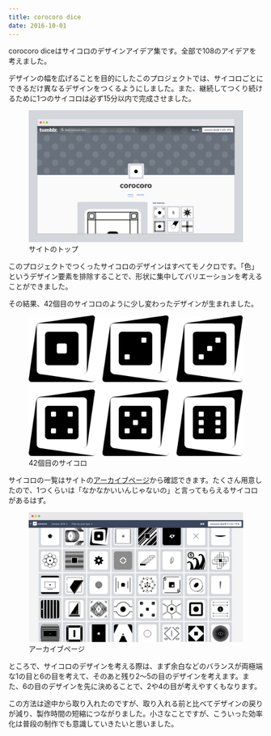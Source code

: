 ```yaml
---
title: corocoro dice
date: 2016-10-01
---
```


<p>corocoro diceはサイコロのデザインアイデア集です。全部で108のアイデアを考えました。</p>
<p>デザインの幅を広げることを目的にしたこのプロジェクトでは、サイコロごとにできるだけ異なるデザインをつくるようにしました。また、継続してつくり続けるために1つのサイコロは必ず15分以内で完成させました。</p>
<figure class="figure">
  <div class="figure__image figure__image--fullwidth"><img alt="" class="figure__image__src" src="./2016-10-01-corocoro-dice/site.png"></div>
  <figcaption class="figure__caption">サイトのトップ</figcaption>
</figure>
<p>このプロジェクトでつくったサイコロのデザインはすべてモノクロです。「色」というデザイン要素を排除することで、形状に集中してバリエーションを考えることができました。</p>
<p>その結果、42個目のサイコロのように少し変わったデザインが生まれました。</p>
<figure class="figure">
  <div class="figure__image--skelton"><img alt="" class="figure__image__src" src="./2016-10-01-corocoro-dice/dice.png"></div>
  <figcaption class="figure__caption">42個目のサイコロ</figcaption>
</figure>
<p>サイコロの一覧はサイトの<a href="https://corocoro-dice.tumblr.com/archive">アーカイブページ</a>から確認できます。たくさん用意したので、1つくらいは「なかなかいいんじゃないの」と言ってもらえるサイコロがあるはず。</p>
<figure class="figure">
  <div class="figure__image"><img alt="" class="figure__image__src" src="./2016-10-01-corocoro-dice/site-archive.png"></div>
  <figcaption class="figure__caption">アーカイブページ</figcaption>
</figure>
<p>ところで、サイコロのデザインを考える際は、まず余白などのバランスが両極端な1の目と6の目を考えて、そのあと残り2〜5の目のデザインを考えます。また、6の目のデザインを先に決めることで、2や4の目が考えやすくもなります。</p>
<p>この方法は途中から取り入れたのですが、取り入れる前と比べてデザインの戻りが減り、製作時間の短縮につながりました。小さなことですが、こういった効率化は普段の制作でも意識していきたいと思いました。</p>
